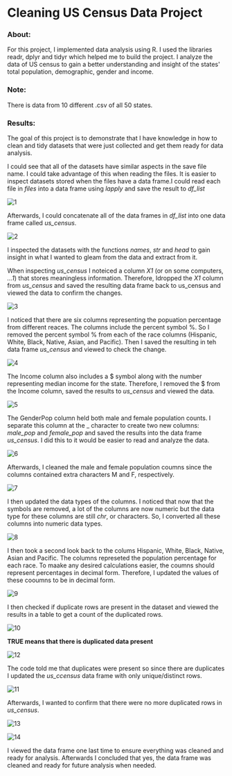 # Cleaning US Census Data Project
### About: 

For this project, I implemented data analysis using R. I used the libraries readr, dplyr and tidyr which helped me to build the project. I analyze the data of US census to gain a better understanding and insight of the states' total population, demographic, gender and income.
 
### Note:

There is data from 10 different .csv of all 50 states.

### Results:

The goal of this project is to demonstrate that I have knowledge in how to clean and tidy datasets that were just collected and get them ready for data analysis.

I could see that all of the datasets have similar aspects in the save file name. I could take advantage of this when reading the files. It is easier to inspect datasets stored when the files have a data frame.I could read each file in *files* into a data frame using *lapply* and save the result to *df_list* 

![1](https://user-images.githubusercontent.com/89553126/135869606-92b835ae-ce11-4858-a059-b7fac4770543.PNG)

Afterwards, I could concatenate all of the data frames in *df_list* into one data frame called *us_census*.

![2](https://user-images.githubusercontent.com/89553126/135870828-8913b8e6-60ae-46f7-b9d8-afc5d4caec45.PNG)

I inspected the datasets with the functions *names*, *str* and *head* to gain insight in what I wanted to gleam from the data and extract from it.

When inspecting *us_census* I noteiced a column *X1* (or on some computers, *...1*) that stores meaningless information. Therefore,  Idropped the *X1* column from *us_census* and saved the resulting data frame back to us_census and viewed the data to confirm the changes.

![3](https://user-images.githubusercontent.com/89553126/135871960-a54ab496-c8a0-421c-b05a-8689ca9e037e.PNG)

I noticed that there are six columns representing the popuation percentage from different reaces. The columns include the percent symbol %. So I removed the percent symbol % from each of the race columns (Hispanic, White, Black, Native, Asian, and Pacific). Then I saved the resulting in teh data frame *us_census* and viewed to check the change.

![4](https://user-images.githubusercontent.com/89553126/135872559-549e6830-7af4-4951-b59d-ce989dd80120.PNG)

The Income column also includes a $ symbol along with the number representing median income for the state. Therefore, I removed the $ from the Income column, saved the results to *us_census* and viewed the data.

![5](https://user-images.githubusercontent.com/89553126/135874590-5857c886-00c0-48ea-be23-3f63987e867a.PNG)

The GenderPop column held both male and female population counts. I separate this column at the _ character to create two new columns: *male_pop* and *female_pop* and saved the results into the data frame *us_census*. I did this to it would be easier to read and analyze the data.


![6](https://user-images.githubusercontent.com/89553126/135874919-7b785203-1fd6-4cbf-9e23-a667c2b71de2.PNG)

Afterwards, I cleaned the male and female population coumns since the columns contained extra characters M and F, respectively.

![7](https://user-images.githubusercontent.com/89553126/135875163-5bfade5f-b457-42ca-9260-54416ff06325.PNG)

I then updated the data types of the columns. I noticed that now that the symbols are removed, a lot of the columns are now numeric but the data type for these columns are still *chr*, or characters. So, I converted all these columns into numeric data types.

![8](https://user-images.githubusercontent.com/89553126/135875688-a1a432aa-1e51-4a32-b215-f30ab2be5728.PNG)

I then took a second look back to the colums Hispanic, White, Black, Native, Asian and Pacific. The columns represeted the population percentage for each race. To maake any desired calculations easier, the coumns should represent percentages in decimal form. Therefore, I updated the values of these cooumns to be in decimal form.

![9](https://user-images.githubusercontent.com/89553126/135876127-657ea070-e646-4aed-bfd8-324058bb1e52.PNG)

I then checked if duplicate rows are present in the dataset and viewed the results in a table to get a count of the duplicated rows.

![10](https://user-images.githubusercontent.com/89553126/135876510-db54bb62-562f-4c7e-8e8b-9e2d411a044c.PNG)

**TRUE means that there is duplicated data present**

![12](https://user-images.githubusercontent.com/89553126/135877016-536bdb29-2e1f-4aa4-99ba-c278b6748746.PNG)

The code told me that duplicates were present so since there are duplicates I updated the *us_ccensus* data frame with only unique/distinct rows.

![11](https://user-images.githubusercontent.com/89553126/135876749-78154b18-5dfd-4c96-8789-02a64410e594.PNG)

Afterwards, I wanted to confirm that there were no more duplicated rows in *us_census*.

![13](https://user-images.githubusercontent.com/89553126/135877350-8abb695f-e42d-400e-bc98-a66bc741d186.PNG)

![14](https://user-images.githubusercontent.com/89553126/135877430-f8df35e8-2e8f-4270-8079-8f688fd0252c.PNG)

I viewed the data frame one last time to ensure everything was cleaned and ready for analysis. Afterwards I concluded that yes, the data frame was cleaned and ready for future analysis when needed.
